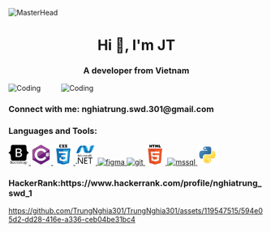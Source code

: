 ![MasterHead](https://user-images.githubusercontent.com/90236635/232446433-d5540fa2-fe28-4bb8-b929-cdb51fe61336.gif
)
<h1 align="center">Hi 👋, I'm JT</h1>
<h3 align="center">A developer from Vietnam</h3>
<img align="right" alt="Coding" width="400" src="https://media.tenor.com/YZPnGuPeZv8AAAAd/coding.gif" style="pointer-events: none;">
<img align="bottom" alt="Coding" width="400" src="https://64.media.tumblr.com/ecf12b41d4978f19e6c19b6fe2c34a61/d069bfeb4a667e08-53/s1280x1920/1fb5f3b6e48541761639ab1cce671e7e4a6b5746.gifv" style="pointer-events: none;">
<h3 align="left">Connect with me: nghiatrung.swd.301@gmail.com</h3>

<p align="left">
</p>

<h3 align="left">Languages and Tools:</h3>
<p align="left"> <a href="https://getbootstrap.com" target="_blank" rel="noreferrer"> <img src="https://raw.githubusercontent.com/devicons/devicon/master/icons/bootstrap/bootstrap-plain-wordmark.svg" alt="bootstrap" width="40" height="40"/> </a> <a href="https://www.w3schools.com/cs/" target="_blank" rel="noreferrer"> <img src="https://raw.githubusercontent.com/devicons/devicon/master/icons/csharp/csharp-original.svg" alt="csharp" width="40" height="40"/> </a> <a href="https://www.w3schools.com/css/" target="_blank" rel="noreferrer"> <img src="https://raw.githubusercontent.com/devicons/devicon/master/icons/css3/css3-original-wordmark.svg" alt="css3" width="40" height="40"/> </a> <a href="https://dotnet.microsoft.com/" target="_blank" rel="noreferrer"> <img src="https://raw.githubusercontent.com/devicons/devicon/master/icons/dot-net/dot-net-original-wordmark.svg" alt="dotnet" width="40" height="40"/> </a> <a href="https://www.figma.com/" target="_blank" rel="noreferrer"> <img src="https://www.vectorlogo.zone/logos/figma/figma-icon.svg" alt="figma" width="40" height="40"/> </a> <a href="https://git-scm.com/" target="_blank" rel="noreferrer"> <img src="https://www.vectorlogo.zone/logos/git-scm/git-scm-icon.svg" alt="git" width="40" height="40"/> </a> <a href="https://www.w3.org/html/" target="_blank" rel="noreferrer"> <img src="https://raw.githubusercontent.com/devicons/devicon/master/icons/html5/html5-original-wordmark.svg" alt="html5" width="40" height="40"/> </a> <a href="https://www.microsoft.com/en-us/sql-server" target="_blank" rel="noreferrer"> <img src="https://www.svgrepo.com/show/303229/microsoft-sql-server-logo.svg" alt="mssql" width="40" height="40"/> </a> <a href="https://www.python.org" target="_blank" rel="noreferrer"> <img src="https://raw.githubusercontent.com/devicons/devicon/master/icons/python/python-original.svg" alt="python" width="40" height="40"/> </a> </p>
<h3 align="left">HackerRank:https://www.hackerrank.com/profile/nghiatrung_swd_1</h3>



https://github.com/TrungNghia301/TrungNghia301/assets/119547515/594e05d2-dd28-416e-a336-ceb04be31bc4

